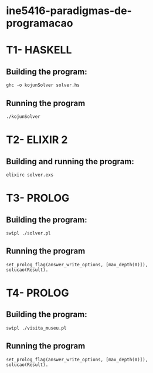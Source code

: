 # ine5416-paradigmas-de-programacao

# T1- HASKELL

## Building the program:
```console
ghc -o kojunSolver solver.hs
```

## Running the program
```console
./kojunSolver
```

# T2- ELIXIR 2

## Building and running the program:
```console
elixirc solver.exs 
```

# T3- PROLOG

## Building the program:
```console
swipl ./solver.pl
```

## Running the program
```console
set_prolog_flag(answer_write_options, [max_depth(0)]), solucao(Result).
```


# T4- PROLOG

## Building the program:
```console
swipl ./visita_museu.pl
```

## Running the program
```console
set_prolog_flag(answer_write_options, [max_depth(0)]), solucao(Result).
```